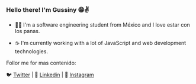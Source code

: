 ### Hello there! I'm Gussiny 😁✌

- 👨‍💻 I'm a software engineering student from México and I love estar con los panas.

- ☕️ I'm currently working with a lot of JavaScript and web development technologies.

Follor me for mas contenido:

🐦 [Twitter](https://twitter.com/gussiny_) | 🧳 [Linkedin](https://www.linkedin.com/in/deficts/) | 📸 [Instagram](https://www.instagram.com/gussiny_/)
<!--
**Gussiny/Gussiny** is a ✨ _special_ ✨ repository because its `README.md` (this file) appears on your GitHub profile.

Here are some ideas to get you started:

- 🔭 I’m currently working on ...
- 🌱 I’m currently learning ...
- 👯 I’m looking to collaborate on ...
- 🤔 I’m looking for help with ...
- 💬 Ask me about ...
- 📫 How to reach me: ...
- 😄 Pronouns: ...
- ⚡ Fun fact: ...
-->
